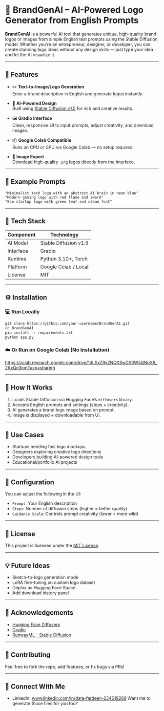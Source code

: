 # 🎨 BrandGenAI – AI-Powered Logo Generator from English Prompts

**BrandGenAI** is a powerful AI tool that generates unique, high-quality brand logos or images from simple English text prompts using the Stable Diffusion model. Whether you're an entrepreneur, designer, or developer, you can create stunning logo ideas without any design skills — just type your idea and let the AI visualize it.


---

## 🚀 Features

- ✏️ **Text-to-Image/Logo Generation**  
  Enter a brand description in English and generate logos instantly.

- 🎨 **AI-Powered Design**  
  Built using [Stable Diffusion v1.5](https://huggingface.co/runwayml/stable-diffusion-v1-5) for rich and creative results.

- 🖼️ **Gradio Interface**  
  Clean, responsive UI to input prompts, adjust creativity, and download images.

- 📦 **Google Colab Compatible**  
  Runs on CPU or GPU via Google Colab — no setup required.

- 📁 **Image Export**  
  Download high-quality `.png` logos directly from the interface.

---

## 📸 Example Prompts

```text
"Minimalist tech logo with an abstract AI brain in neon blue"
"Modern gaming logo with red flame and sword"
"Eco startup logo with green leaf and clean font"
````

---

## 🧠 Tech Stack

| Component | Technology            |
| --------- | --------------------- |
| AI Model  | Stable Diffusion v1.5 |
| Interface | Gradio                |
| Runtime   | Python 3.10+, Torch   |
| Platform  | Google Colab / Local  |
| License   | MIT                   |

---

## ⚙️ Installation

### 💻 Run Locally

```bash
git clone https://github.com/your-username/BrandGenAI.git
cd BrandGenAI
pip install -r requirements.txt
python app.py
```

### ☁️ Or Run on Google Colab (No Installation)

https://colab.research.google.com/drive/1dLSxZ9xZNQXSwDS3W5QNqX6_2KxQe3nm?usp=sharing

---

## 🧪 How It Works

1. Loads Stable Diffusion via Hugging Face’s `diffusers` library.
2. Accepts English prompts and settings (steps + creativity).
3. AI generates a brand logo image based on prompt.
4. Image is displayed + downloadable from UI.

---

## 🎯 Use Cases

* Startups needing fast logo mockups
* Designers exploring creative logo directions
* Developers building AI-powered design tools
* Educational/portfolio AI projects

---

## 🔧 Configuration

You can adjust the following in the UI:

* `Prompt`: Your English description
* `Steps`: Number of diffusion steps (higher = better quality)
* `Guidance Scale`: Controls prompt creativity (lower = more wild)

---

## 📄 License

This project is licensed under the [MIT License](LICENSE).

---

## 💡 Future Ideas

* Sketch-to-logo generation mode
* LoRA fine-tuning on custom logo dataset
* Deploy as Hugging Face Space
* Add download history panel

---

## 🙌 Acknowledgements

* [Hugging Face Diffusers](https://github.com/huggingface/diffusers)
* [Gradio](https://gradio.app/)
* [RunwayML – Stable Diffusion](https://huggingface.co/runwayml/stable-diffusion-v1-5)

---

## 🤝 Contributing

Feel free to fork the repo, add features, or fix bugs via PRs!

---

## 🔗 Connect With Me

* LinkedIn: www.linkedin.com/in/data-fardeen-234619289
Want me to generate those files for you too?
```
